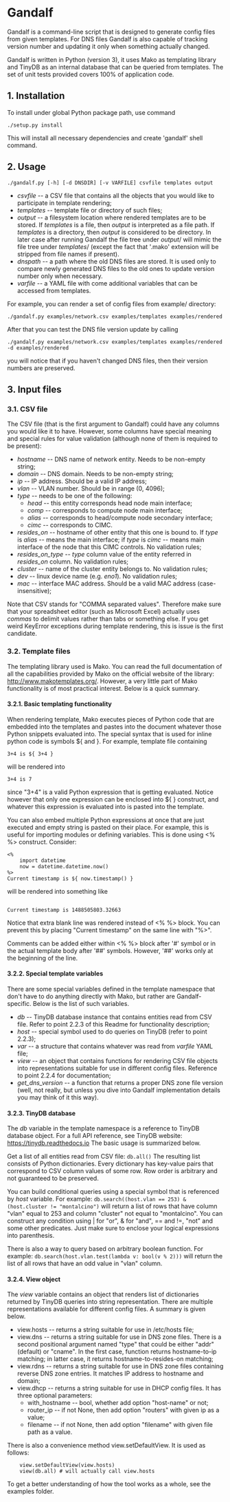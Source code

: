 
# Gandalf

Gandalf is a command-line script that is designed to generate config files
from given templates. For DNS files Gandalf is also capable of tracking
version number and updating it only when something actually changed.

Gandalf is written in Python (version 3), it uses Mako as templating library
and TinyDB as an internal database that can be queried from templates.
The set of unit tests provided covers 100% of application code.


## 1. Installation

To install under global Python package path, use command

`./setup.py install`

This will install all necessary dependencies and create 'gandalf' shell command.


## 2. Usage

`./gandalf.py [-h] [-d DNSDIR] [-v VARFILE] csvfile templates output`

* _csvfile_ -- a CSV file that contains all the objects that you would like to
  participate in template rendering;
* _templates_ -- template file or directory of such files;
* _output_ -- a filesystem location where rendered templates are to be stored.
  If _templates_ is a file, then _output_ is interpreted as a file path.
  If _templates_ is a directory, then _output_ is considered to be directory.
  In later case after running Gandalf the file tree under _output_/ will mimic
  the file tree under _templates_/ (except the fact that '.mako' extension
  will be stripped from file names if present).
* _dnspath_ -- a path where the old DNS files are stored. It is used only to
  compare newly generated DNS files to the old ones to update version number
  only when necessary.
* _varfile_ -- a YAML file with come additional variables that can be accessed
  from templates.

For example, you can render a set of config files from example/ directory:

`./gandalf.py examples/network.csv examples/templates examples/rendered`

After that you can test the DNS file version update by calling

`./gandalf.py examples/network.csv examples/templates examples/rendered -d examples/rendered`

you will notice that if you haven't changed DNS files, then their version
numbers are preserved.


## 3. Input files

### 3.1. CSV file

The CSV file (that is the first argument to Gandalf) could have any columns
you would like it to have. However, some columns have special meaning and
special rules for value validation (although none of them is required to be present):

* _hostname_ -- DNS name of network entity. Needs to be non-empty string;
* _domain_ -- DNS domain. Needs to be non-empty string;
* _ip_ -- IP address. Should be a valid IP address;
* _vlan_ -- VLAN number. Should be in range (0, 4096);
* _type_ -- needs to be one of the following:
    * _head_ -- this entity corresponds head node main interface;
    * _comp_ -- corresponds to compute node main interface;
    * _alias_ -- corresponds to head/compute node secondary interface;
    * _cimc_ -- corresponds to CIMC.
* _resides_on_ -- hostname of other entity that this one is bound to.
  If _type_ is _alias_ -- means the main interface; if _type_ is _cimc_ -- means
  main interface of the node that this CIMC controls. No validation rules;
* _resides_on_type_ -- _type_ column value of the entity referred
  in _resides_on_ column. No validation rules;
* _cluster_ -- name of the cluster entity belongs to. No validation rules;
* _dev_ -- linux device name (e.g. _eno1_). No validation rules;
* _mac_ -- interface MAC address. Should be a valid MAC address (case-insensitive);

Note that CSV stands for "COMMA separated values". Therefore make sure that
your spreadsheet editor (such as Microsoft Excel) actually uses _commas_ to
delimit values rather than tabs or something else. If you get weird KeyError
exceptions during template rendering, this is issue is the first candidate.


### 3.2. Template files

The templating library used is Mako. You can read the full documentation of
all the capabilities provided by Mako on the official website of the library:
http://www.makotemplates.org/. However, a very little part of Mako functionality
is of most practical interest. Below is a quick summary.


#### 3.2.1. Basic templating functionality

When rendering template, Mako executes pieces of Python code that are embedded
into the templates and pastes into the document whatever those Python
snippets evaluated into. The special syntax that is used for inline python code
is symbols ${ and }. For example, template file containing

```
3+4 is ${ 3+4 }
```

will be rendered into

```
3+4 is 7
```

since "3+4" is a valid Python expression that is getting evaluated. Notice
however that only one expression can be enclosed into ${ } construct, and
whatever this expression is evaluated into is pasted into the template.

You can also embed multiple Python expressions at once that are just executed
and empty string is pasted on their place. For example, this is useful for
importing modules or defining variables. This is done using <% %> construct.
Consider:

```
<%
    import datetime
    now = datetime.datetime.now()
%>
Current timestamp is ${ now.timestamp() }
```

will be rendered into something like

```

Current timestamp is 1488505803.32663
```

Notice that extra blank line was rendered instead of <% %> block. You can
prevent this by placing "Current timestamp" on the same line with "%>".

Comments can be added either within <% %> block after '#' symbol or in the
actual template body after '##' symbols. However, '##' works only at the
beginning of the line.


#### 3.2.2. Special template variables

There are some special variables defined in the template namespace that don't
have to do anything directly with Mako, but rather are Gandalf-specific.
Below is the list of such variables.

* _db_ -- TinyDB database instance that contains entities read from CSV file.
  Refer to point 2.2.3 of this Readme for functionality description;
* _host_ -- special symbol used to do queries on TinyDB (refer to point 2.2.3);
* _var_ -- a structure that contains whatever was read from _varfile_ YAML file;
* _view_ -- an object that contains functions for rendering CSV file objects
  into representations suitable for use in different config files. Reference
  to point 2.2.4 for documentation;
* _get_dns_version_ -- a function that returns a proper DNS zone file version
  (well, not really, but unless you dive into Gandalf implementation details
   you may think of it this way).


#### 3.2.3. TinyDB database

The _db_ variable in the template namespace is a reference to TinyDB database
object. For a full API reference, see TinyDB website: https://tinydb.readthedocs.io
The basic usage is summarized below.

Get a list of all entities read from CSV file: `db.all()`
The resulting list consists of Python dictionaries. Every dictionary has
key-value pairs that correspond to CSV column values of some row. Row order
is arbitrary and not guaranteed to be preserved.

You can build conditional queries using a special symbol that is referenced
by _host_ variable. For example:
`db.search((host.vlan == 253) & (host.cluster != "montalcino")`
will return a list of rows that have column "vlan" equal to 253 and column
"cluster" not equal to "montalcino". You can construct any condition using
| for "or", & for "and", == and !=, "not" and some other predicates. Just make
sure to enclose your logical expressions into parenthesis.

There is also a way to query based on arbitrary boolean function. For example:
`db.search(host.vlan.test(lambda v: bool(v % 2)))`
will return the list of all rows that have an odd value in "vlan" column.


#### 3.2.4. View object

The _view_ variable contains an object that renders list of dictionaries
returned by TinyDB queries into string representation. There are multiple
representations available for different config files. A summary is given below.

* view.hosts -- returns a string suitable for use in /etc/hosts file;
* view.dns -- returns a string suitable for use in DNS zone files. There is a
  second positional argument named "type" that could be either "addr" (default)
  or "cname". In the first case, function returns hostname-to-ip matching; in
  latter case, it returns hostname-to-resides-on matching;
* view.rdns -- returns a string suitable for use in DNS zone files containing
  reverse DNS zone entries. It matches IP address to hostname and domain;
* view.dhcp -- returns a string suitable for use in DHCP config files. It has
  three optional parameters:
    * with_hostname -- bool, whether add option "host-name" or not;
    * router_ip -- if not None, then add option "routers" with given ip as a value;
    * filename -- if not None, then add option "filename" with given file path
      as a value.

There is also a convenience method view.setDefaultView. It is used as follows:

```
    view.setDefaultView(view.hosts)
    view(db.all) # will actually call view.hosts
```

To get a better understanding of how the tool works as a whole, see the examples
folder.
